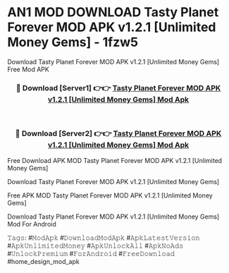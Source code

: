 # AN1 MOD DOWNLOAD Tasty Planet Forever MOD APK v1.2.1 [Unlimited Money Gems] - 1fzw5
Download Tasty Planet Forever MOD APK v1.2.1 [Unlimited Money Gems] Free Mod APK

<div align="center">
<h3>🔴 Download [Server1] 👉👉 <a href="https://apk-comot.site?title=Tasty_Planet_Forever_MOD_APK_v1.2.1_[Unlimited_Money_Gems]">Tasty Planet Forever MOD APK v1.2.1 [Unlimited Money Gems] Mod Apk</a></h3><br>

<h3>🔴 Download [Server2] 👉👉 <a href="https://apk-comot.site?title=Tasty_Planet_Forever_MOD_APK_v1.2.1_[Unlimited_Money_Gems]">Tasty Planet Forever MOD APK v1.2.1 [Unlimited Money Gems] Mod Apk</a></h3>
</div>


Free Download APK MOD Tasty Planet Forever MOD APK v1.2.1 [Unlimited Money Gems]

Download Tasty Planet Forever MOD APK v1.2.1 [Unlimited Money Gems] 

Free APK MOD Tasty Planet Forever MOD APK v1.2.1 [Unlimited Money Gems] 

Download Tasty Planet Forever MOD APK v1.2.1 [Unlimited Money Gems] Mod For Android

𝚃𝚊𝚐𝚜: #𝙼𝚘𝚍𝙰𝚙𝚔 #𝙳𝚘𝚠𝚗𝚕𝚘𝚊𝚍𝙼𝚘𝚍𝙰𝚙𝚔 #𝙰𝚙𝚔𝙻𝚊𝚝𝚎𝚜𝚝𝚅𝚎𝚛𝚜𝚒𝚘𝚗 #𝙰𝚙𝚔𝚄𝚗𝚕𝚒𝚖𝚒𝚝𝚎𝚍𝙼𝚘𝚗𝚎𝚢 #𝙰𝚙𝚔𝚄𝚗𝚕𝚘𝚌𝚔𝙰𝚕𝚕 #𝙰𝚙𝚔𝙽𝚘𝙰𝚍𝚜 #𝚄𝚗𝚕𝚘𝚌𝚔𝙿𝚛𝚎𝚖𝚒𝚞𝚖 #𝙵𝚘𝚛𝙰𝚗𝚍𝚛𝚘𝚒𝚍 #𝙵𝚛𝚎𝚎𝙳𝚘𝚠𝚗𝚕𝚘𝚊𝚍 #home_design_mod_apk